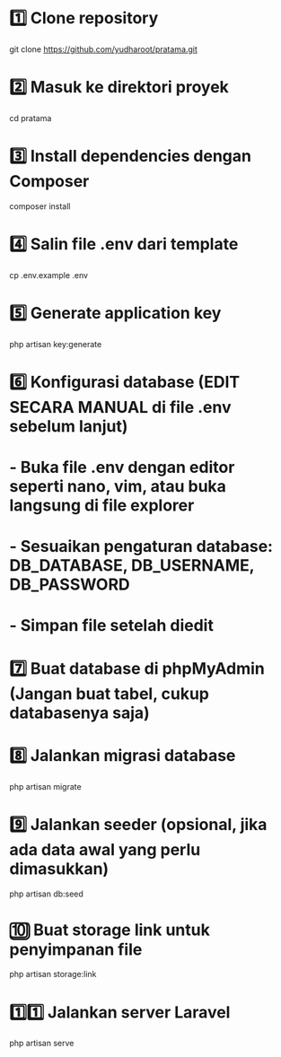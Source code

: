 # 1️⃣ Clone repository
git clone https://github.com/yudharoot/pratama.git

# 2️⃣ Masuk ke direktori proyek
cd pratama

# 3️⃣ Install dependencies dengan Composer
composer install

# 4️⃣ Salin file .env dari template
cp .env.example .env

# 5️⃣ Generate application key
php artisan key:generate

# 6️⃣ Konfigurasi database (EDIT SECARA MANUAL di file .env sebelum lanjut)
#    - Buka file .env dengan editor seperti nano, vim, atau buka langsung di file explorer
#    - Sesuaikan pengaturan database: DB_DATABASE, DB_USERNAME, DB_PASSWORD
#    - Simpan file setelah diedit

# 7️⃣ Buat database di phpMyAdmin (Jangan buat tabel, cukup databasenya saja)

# 8️⃣ Jalankan migrasi database
php artisan migrate

# 9️⃣ Jalankan seeder (opsional, jika ada data awal yang perlu dimasukkan)
php artisan db:seed

# 🔟 Buat storage link untuk penyimpanan file
php artisan storage:link

# 1️⃣1️⃣ Jalankan server Laravel
php artisan serve
